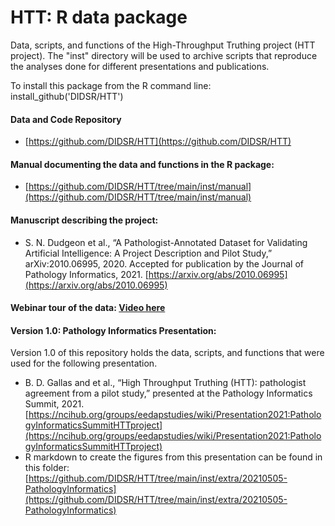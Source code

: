 # HTT: R data package

Data, scripts, and functions of the High-Throughput
Truthing project (HTT project). The "inst" directory 
will be used to archive scripts that reproduce the
analyses done for different presentations and publications.

To install this package from the R command line: install_github('DIDSR/HTT')

#### Data and Code Repository
* [https://github.com/DIDSR/HTT](https://github.com/DIDSR/HTT)

#### Manual documenting the data and functions in the R package:
* [https://github.com/DIDSR/HTT/tree/main/inst/manual](https://github.com/DIDSR/HTT/tree/main/inst/manual)

#### Manuscript describing the project:
* S. N. Dudgeon et al., “A Pathologist-Annotated Dataset for Validating Artificial Intelligence: A Project Description and Pilot Study,” arXiv:2010.06995, 2020. Accepted for publication by the Journal of Pathology Informatics, 2021. [https://arxiv.org/abs/2010.06995](https://arxiv.org/abs/2010.06995)

#### Webinar tour of the data: [Video here](https://ncihub.org/groups/eedapstudies/wiki/Presentation2021:TourofHTTData)

#### Version 1.0: Pathology Informatics Presentation:
Version 1.0 of this repository holds the data, scripts, and functions that were used for the following presentation.
* B. D. Gallas and et al., “High Throughput Truthing (HTT): pathologist agreement from a pilot study,” presented at the Pathology Informatics Summit, 2021.  [https://ncihub.org/groups/eedapstudies/wiki/Presentation2021:PathologyInformaticsSummitHTTproject](https://ncihub.org/groups/eedapstudies/wiki/Presentation2021:PathologyInformaticsSummitHTTproject)
* R markdown to create the figures from this presentation
can be found in this folder: [https://github.com/DIDSR/HTT/tree/main/inst/extra/20210505-PathologyInformatics](https://github.com/DIDSR/HTT/tree/main/inst/extra/20210505-PathologyInformatics)


[comment]: <> "[![Github All Releases](https://img.shields.io/github/downloads/DIDSR/HTT/total)]()"

